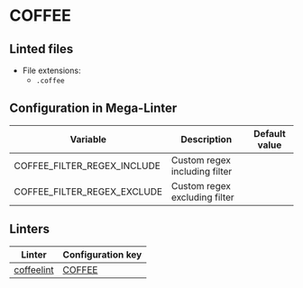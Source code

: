 <!-- markdownlint-disable MD003 MD020 MD033 MD041 -->
<!-- Generated by .automation/build.py, please do not update manually -->
<!-- Instead, update descriptor file at https://github.com/nvuillam/mega-linter/tree/master/megalinter/descriptors/coffee.yml -->
# COFFEE

## Linted files

- File extensions:
  - `.coffee`

## Configuration in Mega-Linter

| Variable | Description | Default value |
| ----------------- | -------------- | -------------- |
| COFFEE_FILTER_REGEX_INCLUDE | Custom regex including filter |  |
| COFFEE_FILTER_REGEX_EXCLUDE | Custom regex excluding filter |  |

## Linters

| Linter | Configuration key |
| ------ | ----------------- |
| [coffeelint](coffee_coffeelint.md) | [COFFEE](coffee_coffeelint.md) |
